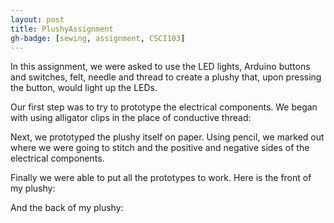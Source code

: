 ```yaml
---
layout: post
title: PlushyAssignment 
gh-badge: [sewing, assignment, CSCI103]
---
```


In this assignment, we were asked to use the LED lights, Arduino buttons and switches, felt, needle and thread to create a plushy that, upon pressing the button, would light up the LEDs.

Our first step was to try to prototype the electrical components. We began with using alligator clips in the place of conductive thread:

Next, we prototyped the plushy itself on paper. Using pencil, we marked out where we were going to stitch and the positive and negative sides of the electrical components.

Finally we were able to put all the prototypes to work. Here is the front of my plushy:

And the back of my plushy:


